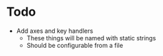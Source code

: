 # Todo

- Add axes and key handlers
  - These things will be named with static strings
  - Should be configurable from a file
